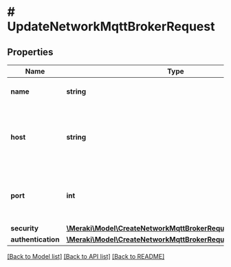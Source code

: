 # # UpdateNetworkMqttBrokerRequest

## Properties

Name | Type | Description | Notes
------------ | ------------- | ------------- | -------------
**name** | **string** | Name of the MQTT broker. | [optional]
**host** | **string** | Host name/IP address where the MQTT broker runs. | [optional]
**port** | **int** | Host port though which the MQTT broker can be reached. | [optional]
**security** | [**\Meraki\Model\CreateNetworkMqttBrokerRequestSecurity**](CreateNetworkMqttBrokerRequestSecurity.md) |  | [optional]
**authentication** | [**\Meraki\Model\CreateNetworkMqttBrokerRequestAuthentication**](CreateNetworkMqttBrokerRequestAuthentication.md) |  | [optional]

[[Back to Model list]](../../README.md#models) [[Back to API list]](../../README.md#endpoints) [[Back to README]](../../README.md)
